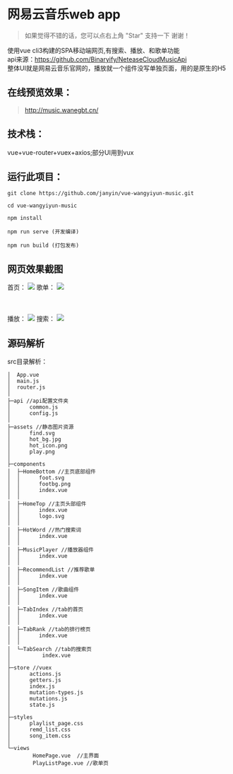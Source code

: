 # 网易云音乐web app

   > 如果觉得不错的话，您可以点右上角 "Star" 支持一下 谢谢！
  
  使用vue cli3构建的SPA移动端网页,有搜索、播放、和歌单功能 <br>
  api来源：https://github.com/Binaryify/NeteaseCloudMusicApi <br>
  整体UI就是网易云音乐官网的，播放就一个组件没写单独页面，用的是原生的H5<audio>
## 在线预览效果：
   > http://music.wanegbt.cn/
## 技术栈：
  vue+vue-router+vuex+axios;部分UI用到vux
## 运行此项目：
  
  ```
  git clone https://github.com/janyin/vue-wangyiyun-music.git
  
  cd vue-wangyiyun-music
  
  npm install
  
  npm run serve (开发编译)

  npm run build (打包发布)
  ```


## 网页效果截图
首页：
![](https://github.com/janyin/vue-wangyiyun-music/blob/master/screenshot/index.jpg)
歌单：
![](https://github.com/janyin/vue-wangyiyun-music/blob/master/screenshot/songlist.jpg) <br><br><br><br>
播放：
![](https://github.com/janyin/vue-wangyiyun-music/blob/master/screenshot/play.jpg)
搜索：
![](https://github.com/janyin/vue-wangyiyun-music/blob/master/screenshot/serach.jpg)

##  源码解析
src目录解析：

```
│  App.vue
│  main.js
│  router.js
│
├─api //api配置文件夹
│      common.js
│      config.js
│
├─assets //静态图片资源
│      find.svg
│      hot_bg.jpg
│      hot_icon.png
│      play.png
│
├─components
│  ├─HomeBottom //主页底部组件
│  │      foot.svg
│  │      footbg.png
│  │      index.vue
│  │
│  ├─HomeTop //主页头部组件
│  │      index.vue
│  │      logo.svg
│  │
│  ├─HotWord //热门搜索词
│  │      index.vue
│  │
│  ├─MusicPlayer //播放器组件
│  │      index.vue
│  │
│  ├─RecommendList //推荐歌单
│  │      index.vue
│  │
│  ├─SongItem //歌曲组件
│  │      index.vue
│  │
│  ├─TabIndex //tab的首页
│  │      index.vue
│  │
│  ├─TabRank //tab的排行榜页
│  │      index.vue
│  │
│  └─TabSearch //tab的搜索页
│          index.vue
│
├─store //vuex
│      actions.js
│      getters.js
│      index.js
│      mutation-types.js
│      mutations.js
│      state.js
│
├─styles
│      playlist_page.css
│      remd_list.css
│      song_item.css
│
└─views
        HomePage.vue  //主界面
        PlayListPage.vue //歌单页
```

